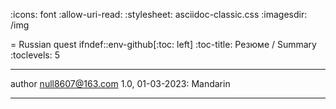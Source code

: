 :icons: font
:allow-uri-read:
:stylesheet: asciidoc-classic.css
:imagesdir: /img

= Russian quest
ifndef::env-github[:toc: left]
:toc-title: Резюме / Summary
:toclevels: 5

---

author null8607@163.com
1.0, 01-03-2023: Mandarin

---

